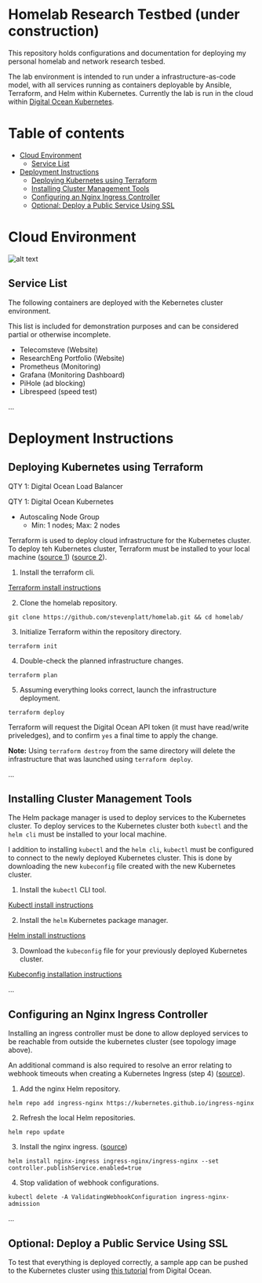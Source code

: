 # Homelab Research Testbed (under construction)

This repository holds configurations and documentation for deploying my personal homelab and network research tesbed.

The lab environment is intended to run under a infrastructure-as-code model, with all services running as containers deployable by Ansible, Terraform, and Helm within Kubernetes. Currently the lab is run in the cloud within [Digital Ocean Kubernetes](https://www.digitalocean.com/products/kubernetes/). 

# Table of contents

<!--ts-->

- [Cloud Environment](#cloud-environment)
  - [Service List](#service-list)
- [Deployment Instructions](#deployment-instructions)
  - [Deploying Kubernetes using Terraform](#deploying-kubernetes-using-terraform)
  - [Installing Cluster Management Tools](#installing-cluster-management-tools)
  - [Configuring an Nginx Ingress Controller](#configuring-an-nginx-ingress-controller)
  - [Optional: Deploy a Public Service Using SSL](#optional:-deploy-a-public-service-using-ssl)
<!--te-->

# Cloud Environment

![alt text](https://github.com/stevenplatt/homelab/blob/main/cloud_k8s.jpg?raw=true)

  
## Service List

The following containers are deployed with the Kebernetes cluster environment. 

This list is included for demonstration purposes and can be considered partial or otherwise incomplete. 

- Telecomsteve (Website)
- ResearchEng Portfolio (Website)
- Prometheus (Monitoring)
- Grafana (Monitoring Dashboard)
- PiHole (ad blocking)
- Librespeed (speed test)
  
...
  
# Deployment Instructions

## Deploying Kubernetes using Terraform

QTY 1: Digital Ocean Load Balancer  

QTY 1: Digital Ocean Kubernetes
- Autoscaling Node Group
  -  Min: 1 nodes; Max: 2 nodes 

Terraform is used to deploy cloud infrastructure for the Kubernetes cluster. 
To deploy teh Kubernetes cluster, Terraform must be installed to your local machine ([source 1](https://registry.terraform.io/providers/digitalocean/digitalocean/latest/docs/resources/kubernetes_cluster)) ([source 2](https://www.youtube.com/watch?v=U5suIJwobiQ)).

1. Install the terraform cli.

[Terraform install instructions](https://learn.hashicorp.com/tutorials/terraform/install-cli)

2. Clone the homelab repository.

`git clone https://github.com/stevenplatt/homelab.git && cd homelab/`

3. Initialize Terraform within the repository directory. 

`terraform init`

4. Double-check the planned infrastructure changes. 

`terraform plan`

5. Assuming everything looks correct, launch the infrastructure deployment. 

`terraform deploy`

Terraform will request the Digital Ocean API token (it must have read/write priveledges), and to confirm `yes` a final time to apply the change.

**Note:** Using `terraform destroy` from the same directory will delete the infrastructure that was launched using `terraform deploy`.
  
...
  

## Installing Cluster Management Tools

The Helm package manager is used to deploy services to the Kubernetes cluster.
To deploy services to the Kubernetes cluster both `kubectl` and the `helm cli` must be installed to your local machine. 

I addition to installing `kubectl` and the `helm cli`, `kubectl` must be configured to connect to the newly deployed Kubernetes cluster. This is done by downloading the new `kubeconfig` file created with the new Kubernetes cluster. 

1. Install the `kubectl` CLI tool.

[Kubectl install instructions](https://kubernetes.io/docs/tasks/tools/)

2. Install the `helm` Kubernetes package manager.

[Helm install instructions](https://helm.sh/docs/intro/install/)

3. Download the `kubeconfig` file for your previously deployed Kubernetes cluster. 

[Kubeconfig installation instructions](https://docs.digitalocean.com/products/kubernetes/how-to/connect-to-cluster/)
   
...
   
## Configuring an Nginx Ingress Controller

Installing an ingress controller must be done to allow deployed services to be reachable from outside the kubernetes cluster (see topology image above).

An additional command is also required to resolve an error relating to webhook timeouts when creating a Kubernetes Ingress (step 4) ([source](https://stackoverflow.com/questions/61616203/nginx-ingress-controller-failed-calling-webhook)). 

1. Add the nginx Helm repository.

`helm repo add ingress-nginx https://kubernetes.github.io/ingress-nginx`

2. Refresh the local Helm repositories.

`helm repo update`

3. Install the nginx ingress. ([source](https://www.digitalocean.com/community/tutorials/how-to-set-up-an-nginx-ingress-on-digitalocean-kubernetes-using-helm))

`helm install nginx-ingress ingress-nginx/ingress-nginx --set controller.publishService.enabled=true`

4. Stop validation of webhook configurations.

`kubectl delete -A ValidatingWebhookConfiguration ingress-nginx-admission`
  
...
  
## Optional: Deploy a Public Service Using SSL

To test that everything is deployed correctly, a sample app can be pushed to the Kubernetes cluster using [this tutorial](https://www.digitalocean.com/community/tutorials/how-to-set-up-an-nginx-ingress-on-digitalocean-kubernetes-using-helm) from Digital Ocean. 
